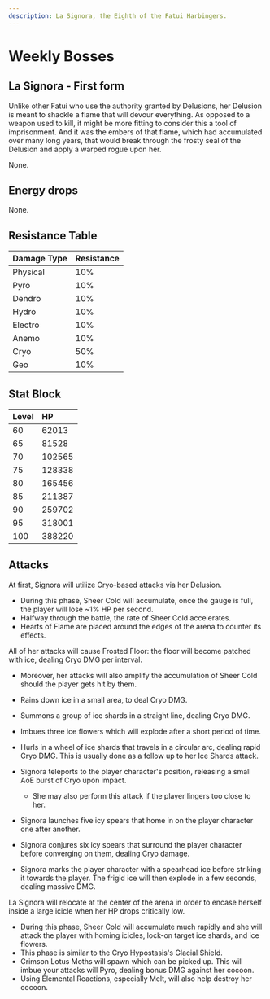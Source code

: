 ```yaml
---
description: La Signora, the Eighth of the Fatui Harbingers.
---
```


# Weekly Bosses

## La Signora - First form

Unlike other Fatui who use the authority granted by Delusions, her Delusion is meant to shackle a flame that will devour everything. As opposed to a weapon used to kill, it might be more fitting to consider this a tool of imprisonment.
And it was the embers of that flame, which had accumulated over many long years, that would break through the frosty seal of the Delusion and apply a warped rogue upon her.

None.

## Energy drops

None.

## Resistance Table

| Damage Type | Resistance |
| :--- | :--- |
| Physical | 10% |
| Pyro | 10% |
| Dendro | 10% |
| Hydro | 10% |
| Electro | 10% |
| Anemo | 10% |
| Cryo | 50% |
| Geo | 10% |

## Stat Block

| Level | HP |
| :--- | :--- |
| 60 | 62013 |
| 65 | 81528 |
| 70 | 102565 |
| 75 | 128338 |
| 80 | 165456 |
| 85 | 211387 |
| 90 | 259702 |
| 95 | 318001 |
| 100 | 388220 |

## Attacks

At first, Signora will utilize Cryo-based attacks via her Delusion. 
  * During this phase, Sheer Cold will accumulate, once the gauge is full, the player will lose ~1% HP per second. 
  * Halfway through the battle, the rate of Sheer Cold accelerates. 
  * Hearts of Flame are placed around the edges of the arena to counter its effects.

All of her attacks will cause Frosted Floor: the floor will become patched with ice, dealing Cryo DMG per interval. 
  * Moreover, her attacks will also amplify the accumulation of Sheer Cold should the player gets hit by them.

* Rains down ice in a small area, to deal Cryo DMG.
* Summons a group of ice shards in a straight line, dealing Cryo DMG.
* Imbues three ice flowers which will explode after a short period of time.
* Hurls in a wheel of ice shards that travels in a circular arc, dealing rapid Cryo DMG. This is usually done as a follow up to her Ice Shards attack.
* Signora teleports to the player character's position, releasing a small AoE burst of Cryo upon impact. 
  * She may also perform this attack if the player lingers too close to her.
* Signora launches five icy spears that home in on the player character one after another.
* Signora conjures six icy spears that surround the player character before converging on them, dealing Cryo damage.
* Signora marks the player character with a spearhead ice before striking it towards the player. The frigid ice will then explode in a few seconds, dealing massive DMG.  

La Signora will relocate at the center of the arena in order to encase herself inside a large icicle when her HP drops critically low. 
  * During this phase, Sheer Cold will accumulate much rapidly and she will attack the player with homing icicles, lock-on target ice shards, and ice flowers. 
  * This phase is similar to the Cryo Hypostasis's Glacial Shield.
  * Crimson Lotus Moths will spawn which can be picked up. This will imbue your attacks will Pyro, dealing bonus DMG against her cocoon.
  * Using Elemental Reactions, especially Melt, will also help destroy her cocoon.
